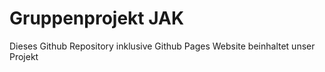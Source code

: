 # Gruppenprojekt JAK

Dieses Github Repository inklusive Github Pages Website beinhaltet unser Projekt

